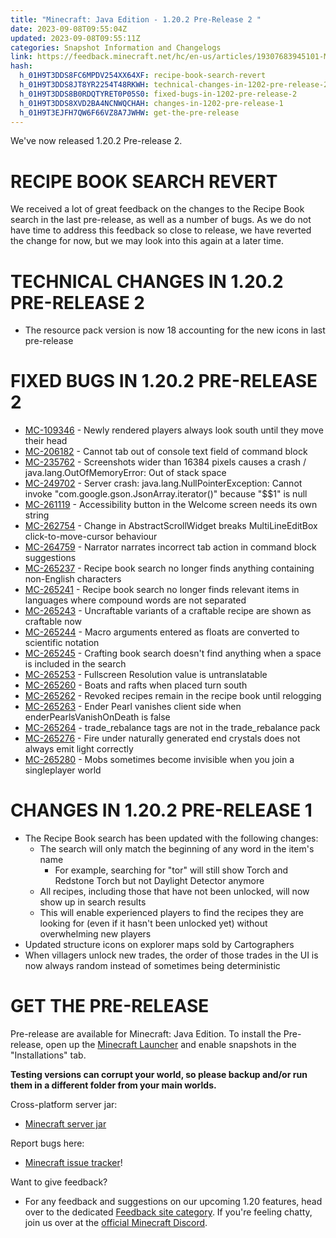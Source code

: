 ```yaml
---
title: "Minecraft: Java Edition - 1.20.2 Pre-Release 2 "
date: 2023-09-08T09:55:04Z
updated: 2023-09-08T09:55:11Z
categories: Snapshot Information and Changelogs
link: https://feedback.minecraft.net/hc/en-us/articles/19307683945101-Minecraft-Java-Edition-1-20-2-Pre-Release-2
hash:
  h_01H9T3DDS8FC6MPDV254XX64XF: recipe-book-search-revert
  h_01H9T3DDS8JT8YR2254T48RKWH: technical-changes-in-1202-pre-release-2
  h_01H9T3DDS8B0RDQTYRET0P05S0: fixed-bugs-in-1202-pre-release-2
  h_01H9T3DDS8XVD2BA4NCNWQCHAH: changes-in-1202-pre-release-1
  h_01H9T3EJFH7QW6F66VZ8A7JWHW: get-the-pre-release
---
```


We've now released 1.20.2 Pre-release 2.

# RECIPE BOOK SEARCH REVERT

We received a lot of great feedback on the changes to the Recipe Book search in the last pre-release, as well as a number of bugs. As we do not have time to address this feedback so close to release, we have reverted the change for now, but we may look into this again at a later time.

# TECHNICAL CHANGES IN 1.20.2 PRE-RELEASE 2

- The resource pack version is now 18 accounting for the new icons in last pre-release

# FIXED BUGS IN 1.20.2 PRE-RELEASE 2

- [MC-109346](https://bugs.mojang.com/browse/MC-109346) - Newly rendered players always look south until they move their head
- [MC-206182](https://bugs.mojang.com/browse/MC-206182) - Cannot tab out of console text field of command block
- [MC-235762](https://bugs.mojang.com/browse/MC-235762) - Screenshots wider than 16384 pixels causes a crash / java.lang.OutOfMemoryError: Out of stack space
- [MC-249702](https://bugs.mojang.com/browse/MC-249702) - Server crash: java.lang.NullPointerException: Cannot invoke "com.google.gson.JsonArray.iterator()" because "\$\$1" is null
- [MC-261119](https://bugs.mojang.com/browse/MC-261119) - Accessibility button in the Welcome screen needs its own string
- [MC-262754](https://bugs.mojang.com/browse/MC-262754) - Change in AbstractScrollWidget breaks MultiLineEditBox click-to-move-cursor behaviour
- [MC-264759](https://bugs.mojang.com/browse/MC-264759) - Narrator narrates incorrect tab action in command block suggestions
- [MC-265237](https://bugs.mojang.com/browse/MC-265237) - Recipe book search no longer finds anything containing non-English characters
- [MC-265241](https://bugs.mojang.com/browse/MC-265241) - Recipe book search no longer finds relevant items in languages where compound words are not separated
- [MC-265243](https://bugs.mojang.com/browse/MC-265243) - Uncraftable variants of a craftable recipe are shown as craftable now
- [MC-265244](https://bugs.mojang.com/browse/MC-265244) - Macro arguments entered as floats are converted to scientific notation
- [MC-265245](https://bugs.mojang.com/browse/MC-265245) - Crafting book search doesn't find anything when a space is included in the search
- [MC-265253](https://bugs.mojang.com/browse/MC-265253) - Fullscreen Resolution value is untranslatable
- [MC-265260](https://bugs.mojang.com/browse/MC-265260) - Boats and rafts when placed turn south
- [MC-265262](https://bugs.mojang.com/browse/MC-265262) - Revoked recipes remain in the recipe book until relogging
- [MC-265263](https://bugs.mojang.com/browse/MC-265263) - Ender Pearl vanishes client side when enderPearlsVanishOnDeath is false
- [MC-265264](https://bugs.mojang.com/browse/MC-265264) - trade_rebalance tags are not in the trade_rebalance pack
- [MC-265276](https://bugs.mojang.com/browse/MC-265276) - Fire under naturally generated end crystals does not always emit light correctly
- [MC-265280](https://bugs.mojang.com/browse/MC-265280) - Mobs sometimes become invisible when you join a singleplayer world

# CHANGES IN 1.20.2 PRE-RELEASE 1

- The Recipe Book search has been updated with the following changes:
  - The search will only match the beginning of any word in the item's name
    - For example, searching for "tor" will still show Torch and Redstone Torch but not Daylight Detector anymore
  - All recipes, including those that have not been unlocked, will now show up in search results
  - This will enable experienced players to find the recipes they are looking for (even if it hasn't been unlocked yet) without overwhelming new players
- Updated structure icons on explorer maps sold by Cartographers
- When villagers unlock new trades, the order of those trades in the UI is now always random instead of sometimes being deterministic

# GET THE PRE-RELEASE

Pre-release are available for Minecraft: Java Edition. To install the Pre-release, open up the [Minecraft Launcher](https://www.minecraft.net/download.html) and enable snapshots in the "Installations" tab.

**Testing versions can corrupt your world, so please backup and/or run them in a different folder from your main worlds.**

Cross-platform server jar:

- [Minecraft server jar](https://piston-data.mojang.com/v1/objects/cf5d9b2461898afd589274349989be704084a8dd/server.jar)

Report bugs here:

- [Minecraft issue tracker](https://bugs.mojang.com/projects/MC/summary)!

Want to give feedback?

- For any feedback and suggestions on our upcoming 1.20 features, head over to the dedicated [Feedback site category](https://aka.ms/MC120Feedback). If you're feeling chatty, join us over at the [official Minecraft Discord](https://discordapp.com/invite/minecraft).
